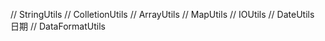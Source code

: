// StringUtils
// ColletionUtils
// ArrayUtils
// MapUtils
// IOUtils
// DateUtils 日期
// DataFormatUtils